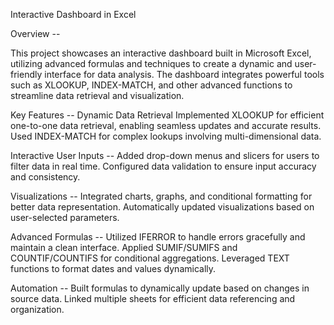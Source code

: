 Interactive Dashboard in Excel


Overview -- 

This project showcases an interactive dashboard built in Microsoft Excel, utilizing advanced formulas and techniques to create a dynamic and user-friendly interface for data analysis. The dashboard integrates powerful tools such as XLOOKUP, INDEX-MATCH, and other advanced functions to streamline data retrieval and visualization.

Key Features -- 
Dynamic Data Retrieval
Implemented XLOOKUP for efficient one-to-one data retrieval, enabling seamless updates and accurate results.
Used INDEX-MATCH for complex lookups involving multi-dimensional data.

Interactive User Inputs -- 
Added drop-down menus and slicers for users to filter data in real time.
Configured data validation to ensure input accuracy and consistency.

Visualizations --
Integrated charts, graphs, and conditional formatting for better data representation.
Automatically updated visualizations based on user-selected parameters.

Advanced Formulas --
Utilized IFERROR to handle errors gracefully and maintain a clean interface.
Applied SUMIF/SUMIFS and COUNTIF/COUNTIFS for conditional aggregations.
Leveraged TEXT functions to format dates and values dynamically.

Automation --
Built formulas to dynamically update based on changes in source data.
Linked multiple sheets for efficient data referencing and organization.
